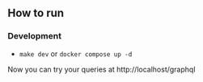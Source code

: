 ## How to run

### Development
- `make dev` or `docker compose up -d`

Now you can try your queries at http://localhost/graphql

